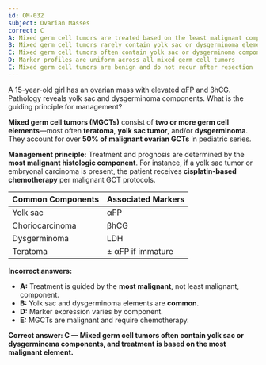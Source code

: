 ```yaml
---
id: OM-032
subject: Ovarian Masses
correct: C
A: Mixed germ cell tumors are treated based on the least malignant component
B: Mixed germ cell tumors rarely contain yolk sac or dysgerminoma elements
C: Mixed germ cell tumors often contain yolk sac or dysgerminoma components, and treatment is based on the most malignant element
D: Marker profiles are uniform across all mixed germ cell tumors
E: Mixed germ cell tumors are benign and do not recur after resection
---
```


A 15-year-old girl has an ovarian mass with elevated αFP and βhCG. Pathology reveals yolk sac and dysgerminoma components. What is the guiding principle for management?

<!-- EXPLANATION -->

**Mixed germ cell tumors (MGCTs)** consist of **two or more germ cell elements**—most often **teratoma**, **yolk sac tumor**, and/or **dysgerminoma**.  
They account for over **50% of malignant ovarian GCTs** in pediatric series.

**Management principle:** Treatment and prognosis are determined by the **most malignant histologic component**. For instance, if a yolk sac tumor or embryonal carcinoma is present, the patient receives **cisplatin-based chemotherapy** per malignant GCT protocols.

| **Common Components** | **Associated Markers** |
|------------------------|------------------------|
| Yolk sac | αFP |
| Choriocarcinoma | βhCG |
| Dysgerminoma | LDH |
| Teratoma | ± αFP if immature |

**Incorrect answers:**
- **A:** Treatment is guided by the **most malignant**, not least malignant, component.  
- **B:** Yolk sac and dysgerminoma elements are **common**.  
- **D:** Marker expression varies by component.  
- **E:** MGCTs are malignant and require chemotherapy.

**Correct answer: C — Mixed germ cell tumors often contain yolk sac or dysgerminoma components, and treatment is based on the most malignant element.**
